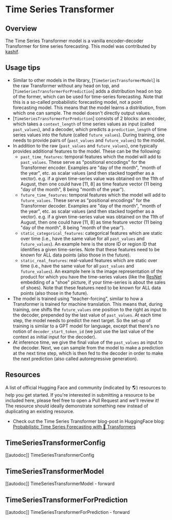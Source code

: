 <!--Copyright 2022 The HuggingFace Team. All rights reserved.

Licensed under the Apache License, Version 2.0 (the "License"); you may not use this file except in compliance with
the License. You may obtain a copy of the License at

http://www.apache.org/licenses/LICENSE-2.0

Unless required by applicable law or agreed to in writing, software distributed under the License is distributed on
an "AS IS" BASIS, WITHOUT WARRANTIES OR CONDITIONS OF ANY KIND, either express or implied. See the License for the
specific language governing permissions and limitations under the License.

⚠️ Note that this file is in Markdown but contain specific syntax for our doc-builder (similar to MDX) that may not be
rendered properly in your Markdown viewer.

-->

# Time Series Transformer

## Overview

The Time Series Transformer model is a vanilla encoder-decoder Transformer for time series forecasting.
This model was contributed by [kashif](https://huggingface.co/kashif).

## Usage tips

- Similar to other models in the library, [`TimeSeriesTransformerModel`] is the raw Transformer without any head on top, and [`TimeSeriesTransformerForPrediction`]
adds a distribution head on top of the former, which can be used for time-series forecasting. Note that this is a so-called probabilistic forecasting model, not a
point forecasting model. This means that the model learns a distribution, from which one can sample. The model doesn't directly output values.
- [`TimeSeriesTransformerForPrediction`] consists of 2 blocks: an encoder, which takes a `context_length` of time series values as input (called `past_values`),
and a decoder, which predicts a `prediction_length` of time series values into the future (called `future_values`). During training, one needs to provide
pairs of (`past_values` and `future_values`) to the model.
- In addition to the raw (`past_values` and `future_values`), one typically provides additional features to the model. These can be the following:
    - `past_time_features`: temporal features which the model will add to `past_values`. These serve as "positional encodings" for the Transformer encoder.
    Examples are "day of the month", "month of the year", etc. as scalar values (and then stacked together as a vector).
    e.g. if a given time-series value was obtained on the 11th of August, then one could have [11, 8] as time feature vector (11 being "day of the month", 8 being "month of the year").
    - `future_time_features`: temporal features which the model will add to `future_values`. These serve as "positional encodings" for the Transformer decoder.
    Examples are "day of the month", "month of the year", etc. as scalar values (and then stacked together as a vector).
    e.g. if a given time-series value was obtained on the 11th of August, then one could have [11, 8] as time feature vector (11 being "day of the month", 8 being "month of the year").
    - `static_categorical_features`: categorical features which are static over time (i.e., have the same value for all `past_values` and `future_values`).
    An example here is the store ID or region ID that identifies a given time-series.
    Note that these features need to be known for ALL data points (also those in the future).
    - `static_real_features`: real-valued features which are static over time (i.e., have the same value for all `past_values` and `future_values`).
    An example here is the image representation of the product for which you have the time-series values (like the [ResNet](resnet) embedding of a "shoe" picture,
    if your time-series is about the sales of shoes).
    Note that these features need to be known for ALL data points (also those in the future).
- The model is trained using "teacher-forcing", similar to how a Transformer is trained for machine translation. This means that, during training, one shifts the
`future_values` one position to the right as input to the decoder, prepended by the last value of `past_values`. At each time step, the model needs to predict the
next target. So the set-up of training is similar to a GPT model for language, except that there's no notion of `decoder_start_token_id` (we just use the last value
of the context as initial input for the decoder).
- At inference time, we give the final value of the `past_values` as input to the decoder. Next, we can sample from the model to make a prediction at the next time step,
which is then fed to the decoder in order to make the next prediction (also called autoregressive generation).

## Resources

A list of official Hugging Face and community (indicated by 🌎) resources to help you get started. If you're interested in submitting a resource to be included here, please feel free to open a Pull Request and we'll review it! The resource should ideally demonstrate something new instead of duplicating an existing resource.

- Check out the Time Series Transformer blog-post in HuggingFace blog: [Probabilistic Time Series Forecasting with 🤗 Transformers](https://huggingface.co/blog/time-series-transformers)


## TimeSeriesTransformerConfig

[[autodoc]] TimeSeriesTransformerConfig

## TimeSeriesTransformerModel

[[autodoc]] TimeSeriesTransformerModel
    - forward

## TimeSeriesTransformerForPrediction

[[autodoc]] TimeSeriesTransformerForPrediction
    - forward
